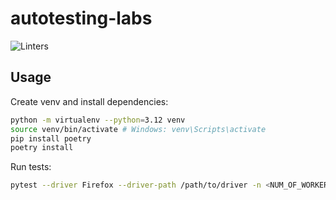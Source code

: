 # autotesting-labs

![Linters](https://github.com/yakser/autotesting-labs/actions/workflows/linters.yml/badge.svg)

## Usage

Create venv and install dependencies:

```bash
python -m virtualenv --python=3.12 venv
source venv/bin/activate # Windows: venv\Scripts\activate
pip install poetry
poetry install
```

Run tests:

```bash
pytest --driver Firefox --driver-path /path/to/driver -n <NUM_OF_WORKERS>
```

